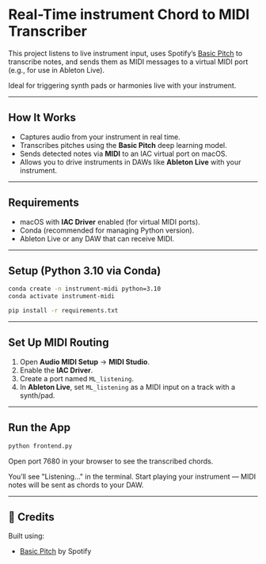 # Real-Time instrument Chord to MIDI Transcriber

This project listens to live instrument input, uses Spotify’s [Basic Pitch](https://github.com/spotify/basic-pitch) to transcribe notes, and sends them as MIDI messages to a virtual MIDI port (e.g., for use in Ableton Live).

Ideal for triggering synth pads or harmonies live with your instrument.

---

## How It Works

- Captures audio from your instrument in real time.
- Transcribes pitches using the **Basic Pitch** deep learning model.
- Sends detected notes via **MIDI** to an IAC virtual port on macOS.
- Allows you to drive instruments in DAWs like **Ableton Live** with your instrument.

---

## Requirements

- macOS with **IAC Driver** enabled (for virtual MIDI ports).
- Conda (recommended for managing Python version).
- Ableton Live or any DAW that can receive MIDI.

---

## Setup (Python 3.10 via Conda)

```bash
conda create -n instrument-midi python=3.10
conda activate instrument-midi

pip install -r requirements.txt
```

---

## Set Up MIDI Routing

1. Open **Audio MIDI Setup** → **MIDI Studio**.
2. Enable the **IAC Driver**.
3. Create a port named `ML_listening`.
4. In **Ableton Live**, set `ML_listening` as a MIDI input on a track with a synth/pad.

---

## Run the App

```bash
python frontend.py
```

Open port 7680 in your browser to see the transcribed chords.

You’ll see "Listening..." in the terminal. Start playing your instrument — MIDI notes will be sent as chords to your DAW.

---

## 📝 Credits

Built using:
- [Basic Pitch](https://github.com/spotify/basic-pitch) by Spotify
